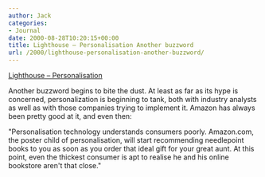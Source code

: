 ```yaml
---
author: Jack
categories:
- Journal
date: 2000-08-28T10:20:15+00:00
title: Lighthouse – Personalisation Another buzzword
url: /2000/lighthouse-personalisation-another-buzzword/
---
```


[Lighthouse &#8211; Personalisation][1]

Another buzzword begins to bite the dust. At least as far as its hype is concerned, personalization is beginning to tank, both with industry analysts as well as with those companies trying to implement it. Amazon has always been pretty good at it, and even then:
  

  
"Personalisation technology understands consumers poorly. Amazon.com, the poster child of personalisation, will start recommending needlepoint books to you as soon as you order that ideal gift for your great aunt. At this point, even the thickest consumer is apt to realise he and his online bookstore aren't that close."

 [1]: http://www.shorewalker.com/hype/hype60.html